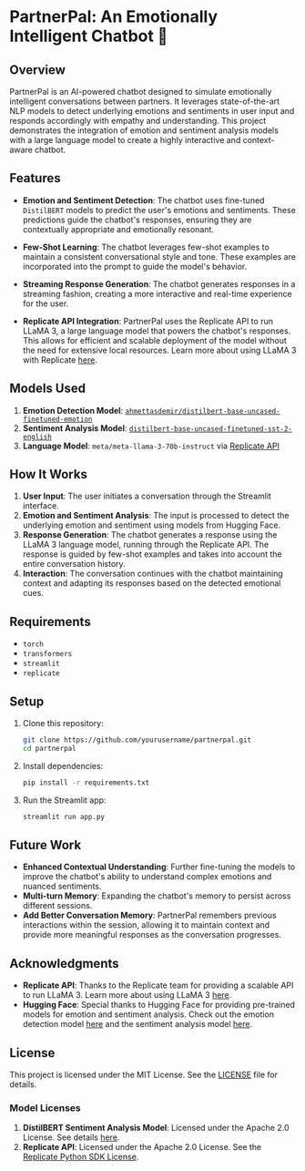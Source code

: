 # PartnerPal: An Emotionally Intelligent Chatbot 💞

## Overview

PartnerPal is an AI-powered chatbot designed to simulate emotionally intelligent conversations between partners. It leverages state-of-the-art NLP models to detect underlying emotions and sentiments in user input and responds accordingly with empathy and understanding. This project demonstrates the integration of emotion and sentiment analysis models with a large language model to create a highly interactive and context-aware chatbot.

## Features

- **Emotion and Sentiment Detection**: The chatbot uses fine-tuned `DistilBERT` models to predict the user's emotions and sentiments. These predictions guide the chatbot's responses, ensuring they are contextually appropriate and emotionally resonant.
  
- **Few-Shot Learning**: The chatbot leverages few-shot examples to maintain a consistent conversational style and tone. These examples are incorporated into the prompt to guide the model's behavior.

- **Streaming Response Generation**: The chatbot generates responses in a streaming fashion, creating a more interactive and real-time experience for the user.

- **Replicate API Integration**: PartnerPal uses the Replicate API to run LLaMA 3, a large language model that powers the chatbot's responses. This allows for efficient and scalable deployment of the model without the need for extensive local resources. Learn more about using LLaMA 3 with Replicate [here](https://replicate.com/blog/run-llama-3-1-with-an-api).

## Models Used

1. **Emotion Detection Model**: [`ahmettasdemir/distilbert-base-uncased-finetuned-emotion`](https://huggingface.co/ahmettasdemir/distilbert-base-uncased-finetuned-emotion)
2. **Sentiment Analysis Model**: [`distilbert-base-uncased-finetuned-sst-2-english`](https://huggingface.co/distilbert/distilbert-base-uncased-finetuned-sst-2-english)
3. **Language Model**: `meta/meta-llama-3-70b-instruct` via [Replicate API](https://replicate.com/blog/run-llama-3-1-with-an-api)

## How It Works

1. **User Input**: The user initiates a conversation through the Streamlit interface.
2. **Emotion and Sentiment Analysis**: The input is processed to detect the underlying emotion and sentiment using models from Hugging Face.
3. **Response Generation**: The chatbot generates a response using the LLaMA 3 language model, running through the Replicate API. The response is guided by few-shot examples and takes into account the entire conversation history.
4. **Interaction**: The conversation continues with the chatbot maintaining context and adapting its responses based on the detected emotional cues.

## Requirements

- `torch`
- `transformers`
- `streamlit`
- `replicate`

## Setup

1. Clone this repository:
    ```bash
    git clone https://github.com/yourusername/partnerpal.git
    cd partnerpal
    ```

2. Install dependencies:
    ```bash
    pip install -r requirements.txt
    ```

3. Run the Streamlit app:
    ```bash
    streamlit run app.py
    ```

## Future Work

- **Enhanced Contextual Understanding**: Further fine-tuning the models to improve the chatbot's ability to understand complex emotions and nuanced sentiments.
- **Multi-turn Memory**: Expanding the chatbot's memory to persist across different sessions.
- **Add Better Conversation Memory**: PartnerPal remembers previous interactions within the session, allowing it to maintain context and provide more meaningful responses as the conversation progresses.

## Acknowledgments

- **Replicate API**: Thanks to the Replicate team for providing a scalable API to run LLaMA 3. Learn more about using LLaMA 3 [here](https://replicate.com/blog/run-llama-3-1-with-an-api).
- **Hugging Face**: Special thanks to Hugging Face for providing pre-trained models for emotion and sentiment analysis. Check out the emotion detection model [here](https://huggingface.co/ahmettasdemir/distilbert-base-uncased-finetuned-emotion) and the sentiment analysis model [here](https://huggingface.co/distilbert/distilbert-base-uncased-finetuned-sst-2-english).

## License

This project is licensed under the MIT License. See the [LICENSE](LICENSE) file for details.

### Model Licenses

1. **DistilBERT Sentiment Analysis Model**: Licensed under the Apache 2.0 License. See details [here](https://huggingface.co/distilbert/distilbert-base-uncased-finetuned-sst-2-english/discussions).
2. **Replicate API**: Licensed under the Apache 2.0 License. See the [Replicate Python SDK License](https://github.com/replicate/replicate-python/blob/main/LICENSE).

